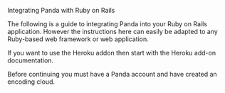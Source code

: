 Integrating Panda with Ruby on Rails

The following is a guide to integrating Panda into your Ruby on Rails application. However the instructions here can easily be adapted to any Ruby-based web framework or web application.

If you want to use the Heroku addon then start with the Heroku add-on documentation.

Before continuing you must have a Panda account and have created an encoding cloud.

